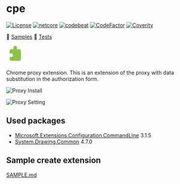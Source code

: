 # cpe

[![License][1]][2] [![netcore][10]][11] [![codebeat][20]][21] [![CodeFactor][22]][23] [![Coverity][24]][25] 

[1]: https://img.shields.io/badge/license-MIT-blue.svg?label=License&maxAge=86400 "License"
[2]: ./LICENSE

[10]: https://img.shields.io/badge/.NET%20Core-5.0-blue.svg?style=flat ".NET Core"
[11]: https://dotnet.microsoft.com/download/dotnet-core/5.0

[20]: https://codebeat.co/badges/7d48f2be-145b-4a23-a43d-53dd56d0b2ea "CODEBEAT"
[21]: https://codebeat.co/projects/github-com-karpovdl-cpe-master

[22]: https://www.codefactor.io/repository/github/karpovdl/cpe/badge "CodeFactor"
[23]: https://www.codefactor.io/repository/github/karpovdl/cpe

[24]: https://scan.coverity.com/projects/21197/badge.svg "Coverity Scan Build Status"
[25]: https://scan.coverity.com/projects/karpovdl-cpe

:green_book: [Samples](./SAMPLES.md)
:green_book: [Tests](./TESTS.md)

[![](cpe/Resources/cpe48.png)](https://github.com/karpovdl/cpe)

Chrome proxy extension.
This is an extension of the proxy with data substitution in the authorization form.

![Proxy Install](https://user-images.githubusercontent.com/5703678/84568021-4d752580-ad85-11ea-9ded-5df3fd486d01.png)

![Proxy Setting](https://user-images.githubusercontent.com/5703678/84567969-025b1280-ad85-11ea-9693-78a3c95449c8.png)

## Used packages

- [Microsoft.Extensions.Configuration.CommandLine](https://www.nuget.org/packages/Microsoft.Extensions.Configuration.CommandLine) 3.1.5
- [System.Drawing.Common](https://www.nuget.org/packages/System.Drawing.Common) 4.7.0

## Sample create extension

[SAMPLE.md](./SAMPLE.md)

